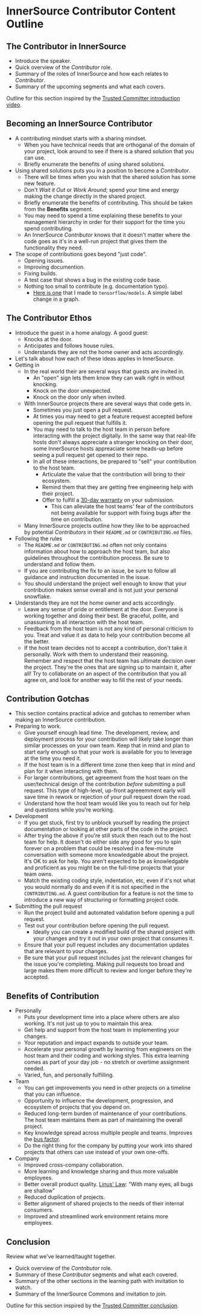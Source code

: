 # InnerSource Contributor Content Outline

## The Contributor in InnerSource

  - Introduce the speaker.
  - Quick overview of the _Contributor_ role.
  - Summary of the roles of InnerSource and how each relates to _Contributor_.
  - Summary of the upcoming segments and what each covers.

Outline for this section inspired by the [Trusted Committer introduction video].

## Becoming an InnerSource Contributor

  - A contributing mindset starts with a sharing mindset.
    - When you have technical needs that are orthoganal of the domain of your project,
    look around to see if there is a shared solution that you can use.
    - Briefly enumerate the benefits of using shared solutions.
  - Using shared solutions puts you in a position to become a _Contributor_.
    - There will be times when you wish that the shared solution has some new feature.
    - Don't _Wait it Out_ or _Work Around_; spend your time and energy making the change directly in the shared project.
    - Briefly enumerate the benefits of contributing.
    This should be taken from the **Benefits** segment.
    - You may need to spend a time explaining these benefits to your management hierarchy in order for their support for the time you spend contributing.
    - An InnerSource _Contributor_ knows that it doesn't matter where the code goes as it's in a well-run project that gives them the functionality they need.
  - The scope of contributions goes beyond "just code".
    - Opening issues.
    - Improving documention.
    - Fixing builds.
    - A test case that shows a bug in the existing code base.
    - Nothing too small to contribute (e.g. documentation typo).
      - [Here is one](https://github.com/tensorflow/models/pull/4784) that I made to `tensorflow/models`.
      A simple label change in a graph.

## The Contributor Ethos

  - Introduce the guest in a home analogy.
  A good guest:
    - Knocks at the door.
    - Anticipates and follows house rules.
    - Understands they are not the home owner and acts accordingly.
  - Let's talk about how each of these ideas applies in InnerSource.
  - Getting in
    - In the real world their are several ways that guests are invited in.
      - An "open" sign lets them know they can walk right in without knocking.
      - Knock on the door unexpected.
      - Knock on the door only when invited.
    - With InnerSource projects there are several ways that code gets in.
      - Sometimes you just open a pull request.
      - At times you may need to get a feature request accepted before opening the pull request that fulfills it.
      - You may need to talk to the host team in person before interacting with the project digitally.
      In the same way that real-life hosts don't always appreciate a stranger knocking on their door, some InnerSource hosts appreaciate some heads-up before seeing a pull request get opened to their repo.
      - In all of these interactions, be prepared to "sell" your contribution to the host team.
        - Articulate the value that the contribution will bring to their ecosystem.
        - Remind them that they are getting free engineering help with their project.
        - Offer to fulfill a [30-day warranty] on your submission. 
          - This can alleviate the host teams' fear of the contributors not being available for support with fixing bugs after the time on contribution.
    - Many InnerSource projects outline how they like to be approached by potential _Contributors_ in their `README.md` or `CONTRIBUTING.md` files.
  - Following the rules
    - The `README.md` or `CONTRIBUTING.md` often not only contains information about how to approach the host team,
    but also guidelines throughout the contribution process.
    Be sure to understand and follow them.
    - If you are contributing the fix to an issue, be sure to follow all guidance and instruction documented in the issue.
    - You should understand the project well enough to know that your contribution makes sense overall and is not just your personal snowflake.
  - Understands they are not the home owner and acts accordingly.
    - Leave any sense of pride or entitlement at the door.
    Everyone is working together and doing their best.
    Be graceful, polite, and unassuming in all interaction with the host team.
    - Feedback from the host team is not any kind of personal criticism to you.
    Treat and value it as data to help your contribution become all the better.
    - If the host team decides not to accept a contribution, don't take it personally.
    Work with them to understand their reasoning.
    Remember and respect that the host team has ultimate decision over the project.
    They're the ones that are signing up to maintain it, after all!
    Try to collaborate on an aspect of the contribution that you all agree on,
    and look for another way to fill the rest of your needs.
  
## Contribution Gotchas

  - This section contains practical advice and gotchas to remember when making an InnerSource contribution.
  - Preparing to work.
    - Give yourself enough lead time.
  The development, review, and deployment process for your contribution will likely take longer than similar processes on your own team.
  Keep that in mind and plan to start early enough so that your work is available for you to leverage at the time you need it.
    - If the host team is in a different time zone then keep that in mind and plan for it when interacting with them.
    - For larger contributions, get agreement from the host team on the user/technical design of the contribution _before_ submitting a pull request.
  This type of high-level, up-front agreeemment early will save time in rework or rejection of your pull request down the road.
    - Understand how the host team would like you to reach out for help and questions while you're working.
  - Development
    - If you get stuck, first try to unblock yourself by reading the project documentation or looking at other parts of the code in the project.
    - After trying the above if you're still stuck then reach out to the host team for help.
    It doesn't do either side any good for you to spin forever on a problem that could be resolved in a few-minute conversation with someone more knowledgable about the project.
    It's OK to ask for help.
    You aren't expected to be as knowledgable and proficient as you might be on the full-time projects that your team owns.
    - Match the existing coding style, indentation, etc, even if it's not what you would normally do and even if it is not specified in the `CONTRIBUTING.md`.
    A guest contribution for a feature is not the time to introduce a new way of structuring or formatting project code.
  - Submitting the pull request
    - Run the project build and automated validation before opening a pull request.
    - Test out your contribution before opening the pull request.
      - Ideally you can create a modified build of the shared project with your changes and try it out in your own project that consumes it.
    - Ensure that your pull request includes any documentation updates that are relevant to your changes.
    - Be sure that your pull request includes just the relevant changes for the issue you're completing.
    Making pull requests too broad and large makes them more difficult to review and longer before they're accepted.
  
## Benefits of Contribution

  - Personally
    - Puts your development time into a place where others are also working.
    It's not just up to you to maintain this area.
    - Get help and support from the host team in implementing your changes.
    - Your reputation and impact expands to outside your team.
    - Accelerate your personal growth by learning from engineers on the host team and their coding and working styles.
    This extra learning comes as part of your day job - no stretch or overtime assignment needed.
    - Varied, fun, and personally fulfilling.
  - Team
    - You can get improvements you need in other projects on a timeline that you can influence.
    - Opportunity to influence the development, progression, and ecosystem of projects that you depend on.
    - Reduced long-term burden of maintenance of your contributions.
    The host team maintains them as part of maintaining the overall project.
    - Key knowledge spread across multiple people and teams.
    Improves the [bus factor].
    - Do the right thing for the company by putting your work into shared projects that others can use instead of your own one-offs.
  - Company
    - Improved cross-company collaboration.
    - More learning and knowledge sharing and thus more valuable employees.
    - Better overall product quality.
    [Linus' Law](https://en.wikipedia.org/wiki/Linus%27s_Law): "With many eyes, all bugs are shallow"
    - Reduced duplication of projects.
    - Better alignment of shared projects to the needs of their internal consumers.
    - Improved and streamlined work environment retains more employees.

## Conclusion

Review what we've learned/taught together.
  - Quick overview of the _Contributor_ role.
  - Summary of these _Contributor_ segments and what each covered.
  - Summary of the other sections in the learning path with invitation to watch.
  - Summary of the InnerSource Commons and invitation to join.
  
Outline for this section inspired by the [Trusted Committer conclusion].

[Trusted Committer conclusion]: https://learning.oreilly.com/videos/the-trusted-committer/9781492047599/9781492047599-video323932
[Trusted Committer introduction video]: https://learning.oreilly.com/videos/the-trusted-committer/9781492047599/9781492047599-video323925
[30-day warranty]: https://github.com/InnerSourceCommons/InnerSourcePatterns/blob/master/30-day-warranty.md
[bus factor]: https://en.wikipedia.org/wiki/Bus_factor
